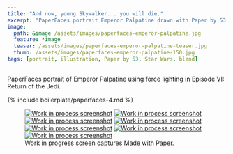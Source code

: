 ```yaml
---
title: "And now, young Skywalker... you will die."
excerpt: "PaperFaces portrait Emperor Palpatine drawn with Paper by 53 on an iPad."
image: 
  path: &image /assets/images/paperfaces-emperor-palpatine.jpg 
  feature: *image
  teaser: /assets/images/paperfaces-emperor-palpatine-teaser.jpg
  thumb: /assets/images/paperfaces-emperor-palpatine-150.jpg
tags: [portrait, illustration, Paper by 53, Star Wars, blend]
---
```


PaperFaces portrait of Emperor Palpatine using force lighting in Episode VI: Return of the Jedi.

{% include boilerplate/paperfaces-4.md %}

<figure class="third">
	<a href="{{ site.url }}/assets/images/paperfaces-emperor-palpatine-process-1-lg.jpg"><img src="{{ site.url }}/assets/images/paperfaces-emperor-palpatine-process-1-600.jpg" alt="Work in process screenshot"></a>
	<a href="{{ site.url }}/assets/images/paperfaces-emperor-palpatine-process-2-lg.jpg"><img src="{{ site.url }}/assets/images/paperfaces-emperor-palpatine-process-2-600.jpg" alt="Work in process screenshot"></a>
	<a href="{{ site.url }}/assets/images/paperfaces-emperor-palpatine-process-3-lg.jpg"><img src="{{ site.url }}/assets/images/paperfaces-emperor-palpatine-process-3-600.jpg" alt="Work in process screenshot"></a>
	<a href="{{ site.url }}/assets/images/paperfaces-emperor-palpatine-process-4-lg.jpg"><img src="{{ site.url }}/assets/images/paperfaces-emperor-palpatine-process-4-600.jpg" alt="Work in process screenshot"></a>
	<a href="{{ site.url }}/assets/images/paperfaces-emperor-palpatine-process-5-lg.jpg"><img src="{{ site.url }}/assets/images/paperfaces-emperor-palpatine-process-5-600.jpg" alt="Work in process screenshot"></a>
	<a href="{{ site.url }}/assets/images/paperfaces-emperor-palpatine-process-6-lg.jpg"><img src="{{ site.url }}/assets/images/paperfaces-emperor-palpatine-process-6-600.jpg" alt="Work in process screenshot"></a>
	<a href="{{ site.url }}/assets/images/paperfaces-emperor-palpatine-process-7-lg.jpg"><img src="{{ site.url }}/assets/images/paperfaces-emperor-palpatine-process-7-600.jpg" alt="Work in process screenshot"></a>
	<figcaption>Work in progress screen captures Made with Paper.</figcaption>
</figure>
